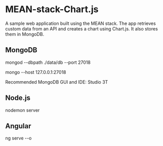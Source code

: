 # MEAN-stack-Chart.js
A sample web application built using the MEAN stack.
The app retrieves custom data from an API and creates a chart using Chart.js.
It also stores them in MongoDB.

## MongoDB
mongod --dbpath ./data/db --port 27018

mongo --host 127.0.0.1:27018

Recommended MongoDB GUI and IDE: Studio 3T

## Node.js
nodemon server

## Angular
ng serve --o
